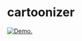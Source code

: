 # cartoonizer

[![Demo.](https://img.youtube.com/vi/nVzbDO0Hito/0.jpg)](https://www.youtube.com/watch?v=nVzbDO0Hito "Demo.")
